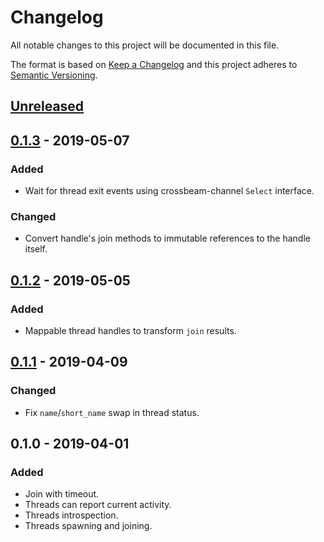 # Changelog
All notable changes to this project will be documented in this file.

The format is based on [Keep a Changelog](http://keepachangelog.com/en/1.0.0/)
and this project adheres to [Semantic Versioning](http://semver.org/spec/v2.0.0.html).

## [Unreleased]

## [0.1.3] - 2019-05-07
### Added
- Wait for thread exit events using crossbeam-channel `Select` interface.

### Changed
- Convert handle's join methods to immutable references to the handle itself.

## [0.1.2] - 2019-05-05
### Added
- Mappable thread handles to transform `join` results.

## [0.1.1] - 2019-04-09
### Changed
- Fix `name`/`short_name` swap in thread status.

## 0.1.0 - 2019-04-01
### Added
- Join with timeout.
- Threads can report current activity.
- Threads introspection.
- Threads spawning and joining.


[Unreleased]: https://github.com/stefano-pogliani/humthreads/compare/v0.1.3...HEAD
[0.1.3]: https://github.com/stefano-pogliani/humthreads/compare/v0.1.2...v0.1.3
[0.1.2]: https://github.com/stefano-pogliani/humthreads/compare/v0.1.1...v0.1.2
[0.1.1]: https://github.com/stefano-pogliani/humthreads/compare/v0.1.0...v0.1.1
